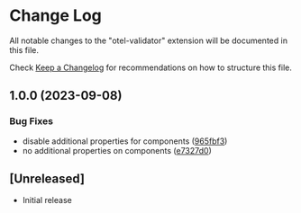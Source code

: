 # Change Log

All notable changes to the "otel-validator" extension will be documented in this file.

Check [Keep a Changelog](http://keepachangelog.com/) for recommendations on how to structure this file.

## 1.0.0 (2023-09-08)


### Bug Fixes

* disable additional properties for components ([965fbf3](https://github.com/nimbushq/otel-validator/commit/965fbf32b8e2987be199e86d256897b615349e96))
* no additional properties on components ([e7327d0](https://github.com/nimbushq/otel-validator/commit/e7327d0ad1eed18a67574cc3ee6e62eb03f45e33))

## [Unreleased]

- Initial release
